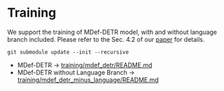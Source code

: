# Training
We support the training of MDef-DETR model, with and without language branch included. 
Please refer to the Sec. 4.2 of our [paper](https://arxiv.org/abs/2111.11430) for details. 

```shell
git submodule update --init --recursive
```
* MDef-DETR -> [training/mdef_detr/README.md](https://github.com/mmaaz60/mdef_detr/blob/main/README.md)
* MDef-DETR without Language Branch -> [training/mdef_detr_minus_language/README.md](https://github.com/mmaaz60/mdef_detr/blob/mdef_detr_minus_language/README.md)